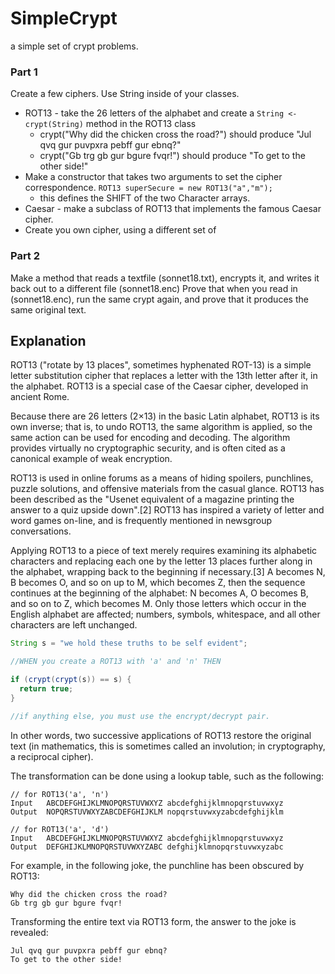 # SimpleCrypt
a simple set of crypt problems.

### Part 1
Create a few ciphers. Use String inside of your classes.

* ROT13 - take the 26 letters of the alphabet and create a `String <- crypt(String)` method in the ROT13 class
  * crypt("Why did the chicken cross the road?") should produce "Jul qvq gur puvpxra pebff gur ebnq?"
  * crypt("Gb trg gb gur bgure fvqr!") should produce "To get to the other side!"
* Make a constructor that takes two arguments to set the cipher correspondence. `ROT13 superSecure = new ROT13("a","m");`
  * this defines the SHIFT of the two Character arrays.
* Caesar - make a subclass of ROT13 that implements the famous Caesar cipher.
* Create you own cipher, using a different set of 

### Part 2

Make a method that reads a textfile (sonnet18.txt), encrypts it, and writes it back out to a different file (sonnet18.enc)
Prove that when you read in (sonnet18.enc), run the same crypt again, and prove that it produces the same original text.

## Explanation

ROT13 ("rotate by 13 places", sometimes hyphenated ROT-13) is a simple letter substitution cipher that replaces a letter with the 13th letter after it, in the alphabet. ROT13 is a special case of the Caesar cipher, developed in ancient Rome.

Because there are 26 letters (2×13) in the basic Latin alphabet, ROT13 is its own inverse; that is, to undo ROT13, the same algorithm is applied, so the same action can be used for encoding and decoding. The algorithm provides virtually no cryptographic security, and is often cited as a canonical example of weak encryption.

ROT13 is used in online forums as a means of hiding spoilers, punchlines, puzzle solutions, and offensive materials from the casual glance. ROT13 has been described as the "Usenet equivalent of a magazine printing the answer to a quiz upside down".[2] ROT13 has inspired a variety of letter and word games on-line, and is frequently mentioned in newsgroup conversations.

Applying ROT13 to a piece of text merely requires examining its alphabetic characters and replacing each one by the letter 13 places further along in the alphabet, wrapping back to the beginning if necessary.[3] A becomes N, B becomes O, and so on up to M, which becomes Z, then the sequence continues at the beginning of the alphabet: N becomes A, O becomes B, and so on to Z, which becomes M. Only those letters which occur in the English alphabet are affected; numbers, symbols, whitespace, and all other characters are left unchanged.

```Java
String s = "we hold these truths to be self evident";

//WHEN you create a ROT13 with 'a' and 'n' THEN 

if (crypt(crypt(s)) == s) {
  return true;
}

//if anything else, you must use the encrypt/decrypt pair.
```
In other words, two successive applications of ROT13 restore the original text (in mathematics, this is sometimes called an involution; in cryptography, a reciprocal cipher).

The transformation can be done using a lookup table, such as the following:

```
// for ROT13('a', 'n')
Input	ABCDEFGHIJKLMNOPQRSTUVWXYZ abcdefghijklmnopqrstuvwxyz
Output	NOPQRSTUVWXYZABCDEFGHIJKLM nopqrstuvwxyzabcdefghijklm

// for ROT13('a', 'd')
Input	ABCDEFGHIJKLMNOPQRSTUVWXYZ abcdefghijklmnopqrstuvwxyz
Output	DEFGHIJKLMNOPQRSTUVWXYZABC defghijklmnopqrstuvwxyzabc
```
For example, in the following joke, the punchline has been obscured by ROT13:

```
Why did the chicken cross the road?
Gb trg gb gur bgure fvqr!
```
Transforming the entire text via ROT13 form, the answer to the joke is revealed:
```
Jul qvq gur puvpxra pebff gur ebnq?
To get to the other side!
```

